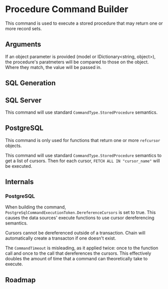 ﻿# Procedure Command Builder

This command is used to execute a stored procedure that may return one or more record sets.

## Arguments

If an object parameter is provided (model or IDictionary<string, object>), the procedure's paratmeters will be compared to those on the object. Where they match, the value will be passed in.

## SQL Generation

## SQL Server

This command will use standard `CommandType.StoredProcedure` semantics. 

## PostgreSQL

This command is only used for functions that return one or more `refcursor` objects.

This command will use standard `CommandType.StoredProcedure` semantics to get a list of cursors. Then for each cursor, `FETCH ALL IN "cursor_name"` will be executed.

## Internals

### PostgreSQL

When building the command, `PostgreSqlCommandExecutionToken.DereferenceCursors` is set to true. This causes the data sources' execute functions to use cursor dereferencing semantics.

Cursors cannot be dereferenced outside of a transaction. Chain will automatically create a transacton if one doesn't exist.

The `CommandTimeout` is misleading, as it applied twice: once to the function call and once to the call that dereferences the cursors. This effectively doubles the amount of time that a command can theoretically take to execute.

## Roadmap

